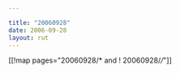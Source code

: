 ```yaml
---

title: "20060928"
date: 2006-09-28
layout: rut
---
```


[[!map pages="20060928/* and ! 20060928/*/*"]]
